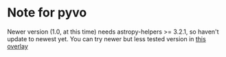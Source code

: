 # Note for pyvo
Newer version (1.0, at this time) needs astropy-helpers >= 3.2.1, so haven't update to newest yet. You can try newer but less tested version in [this overlay](https://github.com/Universebenzene/benzene-testlay/)
